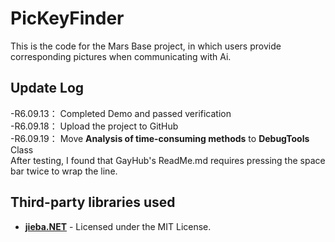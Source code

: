 # PicKeyFinder
This is the code for the Mars Base project, in which users provide corresponding pictures when communicating with Ai.

## Update Log
-R6.09.13：	Completed Demo and passed verification  
-R6.09.18：	Upload the project to GitHub  
-R6.09.19：	Move **Analysis of time-consuming methods** to **DebugTools** Class  
            After testing, I found that GayHub's ReadMe.md requires pressing the space bar twice to wrap the line.

## Third-party libraries used
- **[jieba.NET](https://github.com/anderscui/jieba.NET)** - Licensed under the MIT License.